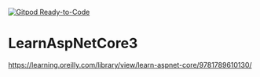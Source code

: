 [![Gitpod Ready-to-Code](https://img.shields.io/badge/Gitpod-Ready--to--Code-blue?logo=gitpod)](https://gitpod.io/#https://github.com/yamakenji/learnaspnetcore3) 

# LearnAspNetCore3

https://learning.oreilly.com/library/view/learn-aspnet-core/9781789610130/
